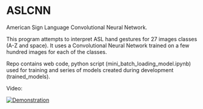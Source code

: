 # ASLCNN
American Sign Language Convolutional Neural Network.

This program attempts to interpret ASL hand gestures for 27 images classes (A-Z and space). It uses a Convolutional Neural Network 
trained on a few hundred images for each of the classes.

Repo contains web code, python script (mini_batch_loading_model.ipynb) used for training
and series of models created during development (trained_models).

Video:

[![Demonstration](https://img.youtube.com/vi/C_UEvtYW6ak/0.jpg)](https://youtu.be/C_UEvtYW6ak)
